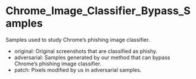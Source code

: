 # Chrome_Image_Classifier_Bypass_Samples

Samples used to study Chrome’s phishing image classifier.

- original: Original screenshots that are classified as phishy.
- adversarial: Samples generated by our method that can bypass Chrome’s phishing image classifier.
- patch: Pixels modified by us in adversarial samples.